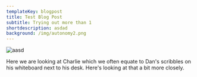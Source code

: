 ```yaml
---
templateKey: blogpost
title: Test Blog Post
subtitle: Trying out more than 1
shortdescription: asdad
background: /img/autonomy2.png
---
```

![aasd](/img/autonomy2.png)



H﻿ere we are looking at Charlie which we often equate to Dan's scribbles on his whiteboard next to his desk. Here's looking at that a bit more closely.
